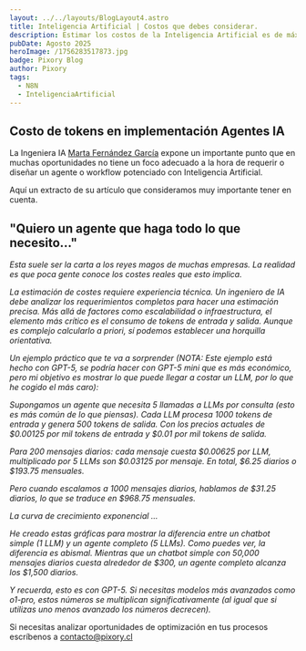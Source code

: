 ```yaml
---
layout: ../../layouts/BlogLayout4.astro
title: Inteligencia Artificial | Costos que debes considerar.
description: Estimar los costos de la Inteligencia Artificial es de máxima importancia para proyectar en ROI en un proceso de optimización.
pubDate: Agosto 2025
heroImage: /1756283517873.jpg
badge: Pixory Blog
author: Pixory
tags:
  - N8N
  - InteligenciaArtificial
---
```


  
## Costo de tokens en implementación Agentes IA

La Ingeniera IA [Marta Fernández García](https://www.linkedin.com/in/martafernandezgarcia-ia/) expone un importante punto que en muchas oportunidades no tiene un foco adecuado a la hora de requerir o diseñar un agente o workflow potenciado con Inteligencia Artificial. 

Aquí un extracto de su artículo que consideramos muy importante tener en cuenta. 
## "Quiero un agente que haga todo lo que necesito..."  
  
*Esta suele ser la carta a los reyes magos de muchas empresas. La realidad es que poca gente conoce los costes reales que esto implica.*  
  
*La estimación de costes requiere experiencia técnica. Un ingeniero de IA debe analizar los requerimientos completos para hacer una estimación precisa. Más allá de factores como escalabilidad o infraestructura, el elemento más crítico es el consumo de tokens de entrada y salida. Aunque es complejo calcularlo a priori, sí podemos establecer una horquilla orientativa.*  
  
*Un ejemplo práctico que te va a sorprender (NOTA: Este ejemplo está hecho con GPT-5, se podría hacer con GPT-5 mini que es más económico, pero mi objetivo es mostrar lo que puede llegar a costar un LLM, por lo que he cogido el más caro):*  
  
*Supongamos un agente que necesita 5 llamadas a LLMs por consulta (esto es más común de lo que piensas). Cada LLM procesa 1000 tokens de entrada y genera 500 tokens de salida. Con los precios actuales de $0.00125 por mil tokens de entrada y $0.01 por mil tokens de salida.*  
  
*Para 200 mensajes diarios: cada mensaje cuesta $0.00625 por LLM, multiplicado por 5 LLMs son $0.03125 por mensaje. En total, $6.25 diarios o $193.75 mensuales.*  
  
*Pero cuando escalamos a 1000 mensajes diarios, hablamos de $31.25 diarios, lo que se traduce en $968.75 mensuales.*  


*La curva de crecimiento exponencial ...*  
  
*He creado estas gráficas para mostrar la diferencia entre un chatbot simple (1 LLM) y un agente completo (5 LLMs). Como puedes ver, la diferencia es abismal. Mientras que un chatbot simple con 50,000 mensajes diarios cuesta alrededor de $300, un agente completo alcanza los $1,500 diarios.*  
  
*Y recuerda, esto es con GPT-5. Si necesitas modelos más avanzados como o1-pro, estos números se multiplican significativamente (al igual que si utilizas uno menos avanzado los números decrecen).*  
  

Si necesitas analizar oportunidades de optimización en tus procesos escríbenos a contacto@pixory.cl
       
    
